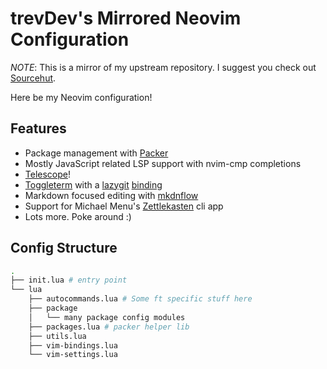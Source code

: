 # trevDev's Mirrored Neovim Configuration

*NOTE*:  This is a mirror of my upstream repository.  I suggest you check out [Sourcehut](https://sr.ht/~trevdev/nvim/).

Here be my Neovim configuration!

## Features

*  Package management with [Packer](https://github.com/wbthomason/packer.nvim)
*  Mostly JavaScript related LSP support with nvim-cmp completions
*  [Telescope](https://github.com/nvim-telescope/telescope.nvim)!
*  [Toggleterm](https://github.com/akinsho/toggleterm.nvim) with a [lazygit](https://github.com/jesseduffield/lazygit) [binding](2022-10-14_binding.md)
*  Markdown focused editing with [mkdnflow](https://github.com/jakewvincent/mkdnflow.nvim)
*  Support for Michael Menu's [Zettlekasten](https://github.com/mickael-menu/zk) cli app
*  Lots more.  Poke around :)

## Config Structure
```bash
.
├── init.lua # entry point
└── lua
    ├── autocommands.lua # Some ft specific stuff here
    ├── package
    │   └── many package config modules
    ├── packages.lua # packer helper lib
    ├── utils.lua
    ├── vim-bindings.lua
    └── vim-settings.lua
```
